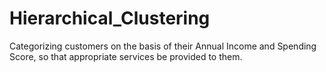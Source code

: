 # Hierarchical_Clustering

Categorizing customers on the basis of their Annual Income and Spending Score, so that appropriate services be provided to them.
